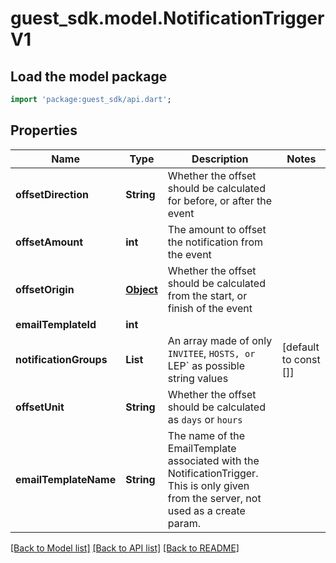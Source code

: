 # guest_sdk.model.NotificationTriggerV1

## Load the model package
```dart
import 'package:guest_sdk/api.dart';
```

## Properties
Name | Type | Description | Notes
------------ | ------------- | ------------- | -------------
**offsetDirection** | **String** | Whether the offset should be calculated for before, or after the event | 
**offsetAmount** | **int** | The amount to offset the notification from the event | 
**offsetOrigin** | [**Object**](.md) | Whether the offset should be calculated from the start, or finish of the event | 
**emailTemplateId** | **int** |  | 
**notificationGroups** | **List<String>** | An array made of only `INVITEE`, `HOSTS, or `LEP` as possible string values | [default to const []]
**offsetUnit** | **String** | Whether the offset should be calculated as `days` or `hours` | 
**emailTemplateName** | **String** | The name of the EmailTemplate associated with the NotificationTrigger. This is only given from the server, not used as a create param. | 

[[Back to Model list]](../README.md#documentation-for-models) [[Back to API list]](../README.md#documentation-for-api-endpoints) [[Back to README]](../README.md)


